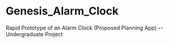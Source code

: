 # Genesis_Alarm_Clock
Rapid Prototype of an Alarm Clock (Proposed Planning App) -- Undergraduate Project
